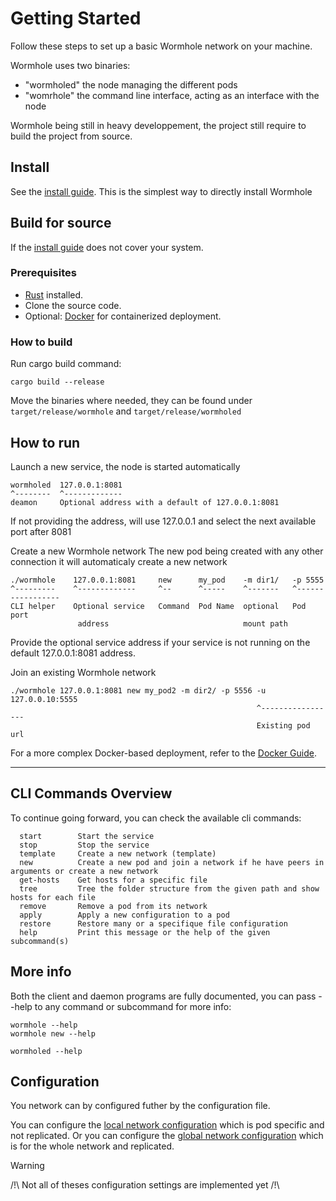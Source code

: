 # Getting Started

Follow these steps to set up a basic Wormhole network on your machine.

Wormhole uses two binaries:
 - "wormholed" the node managing the different pods
 - "womrhole" the command line interface, acting as an interface with the node

 Wormhole being still in heavy developpement, the project still require to build the project from source.

## Install
See the [install guide](./install.md). This is the simplest way to directly install Wormhole

## Build for source
If the [install guide](./install.md) does not cover your system.
### Prerequisites

- [Rust](https://www.rust-lang.org/tools/install) installed.
- Clone the source code.
- Optional: [Docker](https://docs.docker.com/get-docker/) for containerized deployment.

### How to build

Run cargo build command:
```
cargo build --release
```

Move the binaries where needed, they can be found under `target/release/wormhole` and `target/release/wormholed`

## How to run

Launch a new service, the node is started automatically
```
wormholed  127.0.0.1:8081
^--------  ^-------------
deamon     Optional address with a default of 127.0.0.1:8081
```
If not providing the address, will use 127.0.0.1 and select the next available port after 8081

Create a new Wormhole network
The new pod being created with any other connection it will automaticaly create a new network
```
./wormhole    127.0.0.1:8081     new      my_pod    -m dir1/   -p 5555
^---------    ^-------------     ^--      ^-----    ^-------   ^-----------------
CLI helper    Optional service   Command  Pod Name  optional   Pod port
               address                              mount path

```
Provide the optional service address if your service is not running on the default 127.0.0.1:8081 address.

Join an existing Wormhole network
```
./wormhole 127.0.0.1:8081 new my_pod2 -m dir2/ -p 5556 -u 127.0.0.10:5555
                                                       ^-----------------
                                                       Existing pod url
```

For a more complex Docker-based deployment, refer to the [Docker Guide](docs/getting-started/docker_guide.md).

---

## CLI Commands Overview

To continue going forward, you can check the available cli commands:

```
  start        Start the service
  stop         Stop the service
  template     Create a new network (template)
  new          Create a new pod and join a network if he have peers in arguments or create a new network
  get-hosts    Get hosts for a specific file
  tree         Tree the folder structure from the given path and show hosts for each file
  remove       Remove a pod from its network
  apply        Apply a new configuration to a pod
  restore      Restore many or a specifique file configuration
  help         Print this message or the help of the given subcommand(s)
```

## More info
Both the client and daemon programs are fully documented, you can pass --help to any command or subcommand for more info:
```
wormhole --help
wormhole new --help

wormholed --help
```

## Configuration

You network can by configured futher by the configuration file.

You can configure the [local network configuration](../../docs/technical/configuration/local_conf.md) which is pod specific and not replicated.
Or you can configure the [global network configuration](../../docs/technical/configuration/global_conf.md) which is for the whole network and replicated.

> [!WARNING]
> /!\ Not all of theses configuration settings are implemented yet /!\
